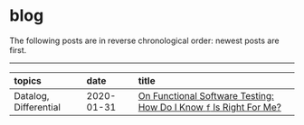 # blog


The following posts are in reverse chronological order: newest posts are first.

---

| topics | date | title |
|:-------|:-----|:------|
| Datalog, Differential  | 2020-01-31 | [On Functional Software Testing: How Do I Know `f` Is Right For Me?](https://github.com/harveywi/blog/blob/master/posts/2020-01-31.md)
